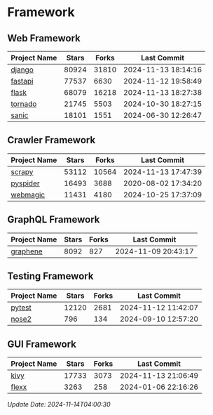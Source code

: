 # Framework

## Web Framework
| Project Name | Stars | Forks | Last Commit |
| ------------ | ----- | ----- | ----------- |
| [django](https://github.com/django/django) | 80924 | 31810 | 2024-11-13 18:14:16 |
| [fastapi](https://github.com/fastapi/fastapi) | 77537 | 6630 | 2024-11-12 19:58:49 |
| [flask](https://github.com/pallets/flask) | 68079 | 16218 | 2024-11-13 18:27:38 |
| [tornado](https://github.com/tornadoweb/tornado) | 21745 | 5503 | 2024-10-30 18:27:15 |
| [sanic](https://github.com/sanic-org/sanic) | 18101 | 1551 | 2024-06-30 12:26:47 |

## Crawler Framework
| Project Name | Stars | Forks | Last Commit |
| ------------ | ----- | ----- | ----------- |
| [scrapy](https://github.com/scrapy/scrapy) | 53112 | 10564 | 2024-11-13 17:47:39 |
| [pyspider](https://github.com/binux/pyspider) | 16493 | 3688 | 2020-08-02 17:34:20 |
| [webmagic](https://github.com/code4craft/webmagic) | 11431 | 4180 | 2024-10-25 17:37:09 |

## GraphQL Framework
| Project Name | Stars | Forks | Last Commit |
| ------------ | ----- | ----- | ----------- |
| [graphene](https://github.com/graphql-python/graphene) | 8092 | 827 | 2024-11-09 20:43:17 |

## Testing Framework
| Project Name | Stars | Forks | Last Commit |
| ------------ | ----- | ----- | ----------- |
| [pytest](https://github.com/pytest-dev/pytest) | 12120 | 2681 | 2024-11-12 11:42:07 |
| [nose2](https://github.com/nose-devs/nose2) | 796 | 134 | 2024-09-10 12:57:20 |

## GUI Framework
| Project Name | Stars | Forks | Last Commit |
| ------------ | ----- | ----- | ----------- |
| [kivy](https://github.com/kivy/kivy) | 17733 | 3073 | 2024-11-13 21:06:49 |
| [flexx](https://github.com/flexxui/flexx) | 3263 | 258 | 2024-01-06 22:16:26 |

*Update Date: 2024-11-14T04:00:30*